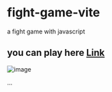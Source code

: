 # fight-game-vite
a fight game with javascript

## you can play here [Link](https://newt-game.netlify.app/)

![image](https://user-images.githubusercontent.com/87625663/194629015-25873198-5645-4753-9781-be4bb7419f37.png)

...
